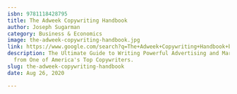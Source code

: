 ```yaml
---
isbn: 9781118428795
title: The Adweek Copywriting Handbook
author: Joseph Sugarman
category: Business & Economics
image: the-adweek-copywriting-handbook.jpg
link: https://www.google.com/search?q=The+Adweek+Copywriting+Handbook+by+Joseph+Sugarman
description: The Ultimate Guide to Writing Powerful Advertising and Marketing Copy
  from One of America's Top Copywriters.
slug: the-adweek-copywriting-handbook
date: Aug 26, 2020

---
```

